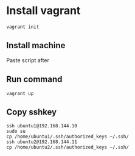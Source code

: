 # Install vagrant

    vagrant init

## Install machine
Paste script after

## Run command

    vagrant up

## Copy sshkey
    
    ssh ubuntu1@192.168.144.10
    sudo su
    cp /home/ubuntu1/.ssh/authorized_keys ~/.ssh/
    ssh ubuntu2@192.168.144.11
    cp /home/ubuntu2/.ssh/authorized_keys ~/.ssh/
